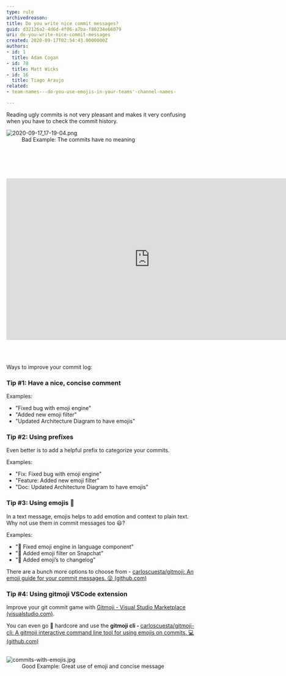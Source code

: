 ```yaml
---
type: rule
archivedreason: 
title: Do you write nice commit messages?
guid: d32126a2-4d6d-4f06-a7ba-f80234e66079
uri: do-you-write-nice-commit-messages
created: 2020-09-17T02:54:43.0000000Z
authors:
- id: 1
  title: Adam Cogan
- id: 78
  title: Matt Wicks
- id: 16
  title: Tiago Araujo
related:
- team-names---do-you-use-emojis-in-your-teams'-channel-names-

---
```



<p>​​​Reading ugly commits is not very pleasant and makes it very confusing when you have to check the commit history.<br></p><dl class="badImage"><dt>​​<img src="/SiteAssets/use-emojis-in-your-commits/2020-09-17_17-19-04.png" alt="2020-09-17_17-19-04.png" /></dt><dd>Bad​ Example&#58; The commits have no meaning​<span style="color&#58;#444444;">​</span></dd></dl>
<br><excerpt class='endintro'></excerpt><br>
<p>​</p><div class="ms-rtestate-read ms-rte-embedcode ms-rte-embedil ms-rtestate-notify s4-wpActive"><iframe width="750" height="422" src="https&#58;//www.youtube.com/embed/uBLWVxnPLP4" frameborder="0"></iframe>&#160;</div><p><br></p><p>Ways to improve your&#160;commit log&#58;<br></p><p></p><h3 class="ssw15-rteElement-H3">Tip #1&#58;&#160;Have a nice, concise comment</h3><p>Examples&#58;</p><p></p><ul><li>&quot;Fixed bug with emoji engine&quot;<br></li><li>&quot;Added new emoji filter&quot;<br></li><li>&quot;Updated Architecture Diagram to have emojis&quot;<br></li></ul><p></p><h3 class="ssw15-rteElement-H3">Tip #2&#58;&#160;Using prefixes<br></h3><p>Even better is to add a helpful prefix&#160;to categorize your commits.</p><p>Examples&#58;</p><ul><li>​&quot;Fix&#58;&#160;Fixed bug with emoji engine&quot;<br></li><li>&quot;Feature&#58; Added new emoji filter&quot;<br></li><li>&quot;Doc&#58; Updated Architecture Diagram to have emojis&quot;<br></li></ul><h3 class="ssw15-rteElement-H3">Tip #3&#58;&#160;Using emojis &#128132;​​<br></h3><p>In a text message, emojis helps to add emotion and context to plain text. Why not use them in&#160;commit messages too &#128515;?<br></p><p>Examples&#58;<br></p><p></p><ul><li>&quot;&#128027; Fixed emoji engine in language component&quot;<br></li><li>&quot;&#128640; Added emoji filter on Snapchat&quot;</li><li>&quot;&#128196; Added emoji’s to changelog&quot;<br></li></ul>There are a bunch more options to choose from&#160;-&#160;<a href="https&#58;//github.com/carloscuesta/gitmoji">carloscuesta/gitmoji&#58; An emoji guide for your commit messages. &#128540; (github.com)<br></a>
<p></p><h3 class="ssw15-rteElement-H3">Tip #4&#58; Using gitmoji VSCode extension</h3><p>Improve your git commit game with&#160;<a href="https&#58;//marketplace.visualstudio.com/items?itemName=Vtrois.gitmoji-vscode">Gitmoji - Visual Studio Marketplace (visualstudio.com)</a>.<br></p><p>You can even go &#129304; hardcore and use the&#160;<b>gitmoji cli -&#160;</b><a href="https&#58;//github.com/carloscuesta/gitmoji-cli">carloscuesta/gitmoji-cli&#58; A gitmoji interactive command line tool for using emojis on commits. &#128187; (github.com)</a><br><br></p><dl class="goodImage"><dt><img src="/SiteAssets/use-emojis-in-your-commits/commits-with-emojis.jpg" alt="commits-with-emojis.jpg" style="max-width&#58;750px;" /></dt><dd>Good Example&#58; Great use of emoji and concise&#160;message<span style="color&#58;#444444;">​</span></dd></dl>


